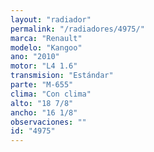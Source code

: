 ```yaml
---
layout: "radiador"
permalink: "/radiadores/4975/"
marca: "Renault"
modelo: "Kangoo"
ano: "2010"
motor: "L4 1.6"
transmision: "Estándar"
parte: "M-655"
clima: "Con clima"
alto: "18 7/8"
ancho: "16 1/8"
observaciones: ""
id: "4975"
---
```


